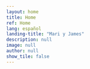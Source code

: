 ```yaml
---
layout: home
title: Home
ref: Home
lang: español
landing-title: "Mari y James"
description: null
image: null
author: null
show_tile: false
---
```

